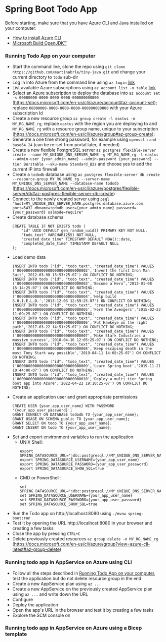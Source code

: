 # Spring Boot Todo App
Before starting, make sure that you have Azure CLI and Java installed on your computer:
* [How to install Azure CLI](https://docs.microsoft.com/en-us/cli/azure/install-azure-cli)
* [Microsoft Build OpenJDK™](https://www.microsoft.com/openjdk)

### Running Todo App on your computer
* Start the command line, clone the repo using ```git clone https://github.com/martinabrle/tiny-java.git``` and change your current directory to ```todo``` sub-dir
* Log in into Azure from the command line using ```az login``` [link](https://docs.microsoft.com/en-us/cli/azure/authenticate-azure-cli)
* List available Azure subscriptions using ```az account list -o table``` [link](https://docs.microsoft.com/en-us/cli/azure/account#az-account-list)
* Select an Azure subscription to deploy the database into ```az account set -s 00000000-0000-0000-0000-000000000000```
  (https://docs.microsoft.com/en-us/cli/azure/account#az-account-set); replace ```00000000-0000-0000-0000-000000000000``` with your Azure subscription Id
* Create a new resource group ```az group create -l eastus -n MY_RG_NAME_rg```; replace ```eastus``` with the region you are deploying to and ```MY_RG_NAME_rg``` with a resource group name, unique to your subscription
  (https://docs.microsoft.com/en-us/cli/azure/group#az-group-create); 
* Generate a one time strong password, for example using ```openssl rand -base64 24```  (can be re-set from portal later, if needed)
* Create a new flexible PostgreSQL server ```az postgres flexible-server create --name MY_UNIQUE_DNS_SERVER_NAME -g MY_RG_NAME_rg -l eastus --admin-user {your_admin_name} --admin-password {your_password} --tier Burstable --sku-name Standard_B2s``` and choose yes to add the current IP into firewall
* Create a ```tododb``` database using ```az postgres flexible-server db create --resource-group MY_RG_NAME_rg --server-name MY_UNIQUE_DNS_SERVER_NAME --database-name tododb```
  (https://docs.microsoft.com/en-us/cli/azure/postgres/flexible-server/db#az-postgres-flexible-server-db-create)
* Connect to the newly created server using ```psql "host=MY_UNIQUE_DNS_SERVER_NAME.postgres.database.azure.com port=5432 dbname=tododb user={your_admin_name} password={your_password} sslmode=require"```
* Create database schema
  ```
  CREATE TABLE IF NOT EXISTS todo (
      "id" UUID DEFAULT gen_random_uuid() PRIMARY KEY NOT NULL,
      "todo_text" VARCHAR(255) NOT NULL,
      "created_date_time" TIMESTAMP DEFAULT NOW()::date,
      "completed_date_time" TIMESTAMP DEFAULT NULL
  );
  ```
* Load demo data
  ```INSERT INTO todo ("id", "todo_text", "created_date_time") VALUES ('00000000000000000000000000000001','Create Stark Enterprises','2011-12-30 15:27:25-07') ON CONFLICT DO NOTHING;
  INSERT INTO todo ("id", "todo_text", "created_date_time") VALUES ('00000000000000000000000000000002','Invent the first Iron Man Suit','2012-03-08 13:53:25-07') ON CONFLICT DO NOTHING;
  INSERT INTO todo ("id", "todo_text", "created_date_time") VALUES ('00000000000000000000000000000003','Become a Hero','2013-01-08 15:14:25-07') ON CONFLICT DO NOTHING;
  INSERT INTO todo ("id", "todo_text", "created_date_time") VALUES ('00000000000000000000000000000004','Help build S.H.I.E.L.D.','2013-12-03 12:59:25-07') ON CONFLICT DO NOTHING;
  INSERT INTO todo ("id", "todo_text", "created_date_time") VALUES ('00000000000000000000000000000005','Form the Avengers','2015-02-23 11:09:25-07') ON CONFLICT DO NOTHING;
  INSERT INTO todo ("id", "todo_text", "created_date_time") VALUES ('00000000000000000000000000000006','Put Hawkeye on the right path','2017-03-22 14:51:25-07') ON CONFLICT DO NOTHING;
  INSERT INTO todo ("id", "todo_text", "created_date_time") VALUES ('00000000000000000000000000000007','Make Stark Industries a massive success','2018-04-16 12:05:25-07') ON CONFLICT DO NOTHING;
  INSERT INTO todo ("id", "todo_text", "created_date_time") VALUES ('00000000000000000000000000000008','Keep escaping death in the most Tony Stark way possible','2019-04-11 14:08:25-07') ON CONFLICT DO NOTHING;
  INSERT INTO todo ("id", "todo_text", "created_date_time") VALUES ('00000000000000000000000000000009','Learn Spring boot','2019-11-21 10:44:00-07') ON CONFLICT DO NOTHING;
  INSERT INTO todo ("id", "todo_text", "created_date_time") VALUES ('00000000000000000000000000000010','Deploy a multi tier Spring boot app into Azure','2022-04-22 19:10:25-07') ON CONFLICT DO NOTHING;
  ```
* Create an application user and grant appropriate permissions
  ```
  CREATE USER {your_app_user_name} WITH PASSWORD '{your_app_user_password}';
  GRANT CONNECT ON DATABASE tododb TO {your_app_user_name};
  GRANT USAGE ON SCHEMA public TO {your_app_user_name};
  GRANT SELECT ON todo TO {your_app_user_name};
  GRANT INSERT ON todo TO {your_app_user_name};   
  ```
* Set and export environment variables to run the application
   * UNIX Shell:
      ```
      export SPRING_DATASOURCE_URL="jdbc:postgresql://MY_UNIQUE_DNS_SERVER_NAME.postgres.database.azure.com:5432/tododb"
      export SPRING_DATASOURCE_USERNAME={your_app_user_name}
      export SPRING_DATASOURCE_PASSWORD={your_app_user_password}
      export SPRING_DATASOURCE_SHOW_SQL=true
      ```
    * CMD or PowerShell:
      ```
      set SPRING_DATASOURCE_URL="jdbc:postgresql://MY_UNIQUE_DNS_SERVER_NAME.postgres.database.azure.com:5432/tododb"
      set SPRING_DATASOURCE_USERNAME={your_app_user_name}
      set SPRING_DATASOURCE_PASSWORD={your_app_user_password}
      set SPRING_DATASOURCE_SHOW_SQL=true
* Run the Todo app on http://localhost:8080 using ```./mvnw spring-boot:run```
* Test it by opening the URL http://localhost:8080 in your browser and creating a few tasks
* Close the app by pressing ```CTRL+C```
* Delete previously created resources ```az group delete -n MY_RG_NAME_rg```
  (https://docs.microsoft.com/en-us/cli/azure/group?view=azure-cli-latest#az-group-delete)

### Running todo app in AppService on Azure using CLI
* Follow all the steps described in [Running Todo App on your computer](https://github.com/martinabrle/tiny-java#running-todo-app-on-your-computer), test the application but do not delete resource group in the end
* Create a new AppService plan using ```az ...```
* Create a new AppService on the previously created AppService plan using ```az ...``` and write down the URL
* Configure
* Deploy the application
* Open the app's URL in the browser and test it by creating a few tasks
* Explore the SCM console on 



### Running todo app in AppService on Azure using a Bicep template


